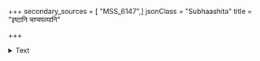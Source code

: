 +++
secondary_sources = [ "MSS_6147",]
jsonClass = "Subhaashita"
title = "इष्टानि चाप्यपत्यानि"

+++

<details><summary>Text</summary>

इष्टानि चाप्यपत्यानि द्रव्याणि सुहृदः प्रियाः।  
आपद्धर्मविमोक्षाय भार्या चापि सतां मतम्॥
</details>
